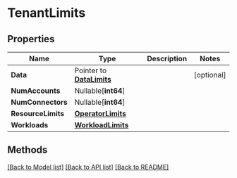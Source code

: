 # TenantLimits

## Properties

Name | Type | Description | Notes
------------ | ------------- | ------------- | -------------
**Data** | Pointer to [**DataLimits**](DataLimits.md) |  | [optional] 
**NumAccounts** | Nullable[**int64**] |  | 
**NumConnectors** | Nullable[**int64**] |  | 
**ResourceLimits** | [**OperatorLimits**](OperatorLimits.md) |  | 
**Workloads** | [**WorkloadLimits**](WorkloadLimits.md) |  | 

## Methods


[[Back to Model list]](../README.md#documentation-for-models) [[Back to API list]](../README.md#documentation-for-api-endpoints) [[Back to README]](../README.md)


